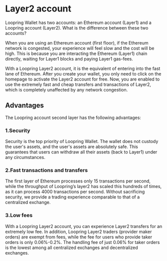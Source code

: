# Layer2 account


Loopring Wallet has two accounts: an Ethereum account (Layer1) and a Loopring account (Layer2). What is the difference between these two accounts?

When you are using an Ethereum account (first floor), if the Ethereum network is congested, your experience will feel slow and the cost will be high. This is because you are interacting the Ethereum (Layer1) chain directly, waiting for Layer1 blocks and paying Layer1 gas-fees.

With a Loopring Layer2 account, it is the equivalent of entering into the fast lane of Ethereum. After you create your wallet, you only need to click on the homepage to activate the Layer2 account for free. Now, you are enabled to use the extremely fast and cheap transfers and transactions of Layer2, which is completely unaffected by any network congestion.


## Advantages
The Loopring account second layer has the following advantages:

### 1.Security

Security is the top priority of Loopring Wallet. The wallet does not custody the user's assets, and the user's assets are absolutely safe. This guarantees that users can withdraw all their assets (back to Layer1) under any circumstances.

### 2.Fast transactions and transfers

The first layer of Ethereum processes only 15 transactions per second, while the throughput of Loopring’s layer2 has scaled this hundreds of times, as it can process 4000 transactions per second. Without sacrificing security, we provide a trading experience comparable to that of a centralized exchange.

### 3.Low fees

With a Loopring Layer2 account, you can experience Layer2 transfers for an extremely low fee. In addition, Loopring Layer2 traders (provider maker orders) are exempt from fees, while the fee for users who provide taker orders is only 0.06%-0.2%. The handling fee of  just 0.06% for taker orders is the lowest among all centralized exchanges and decentralized exchanges.
